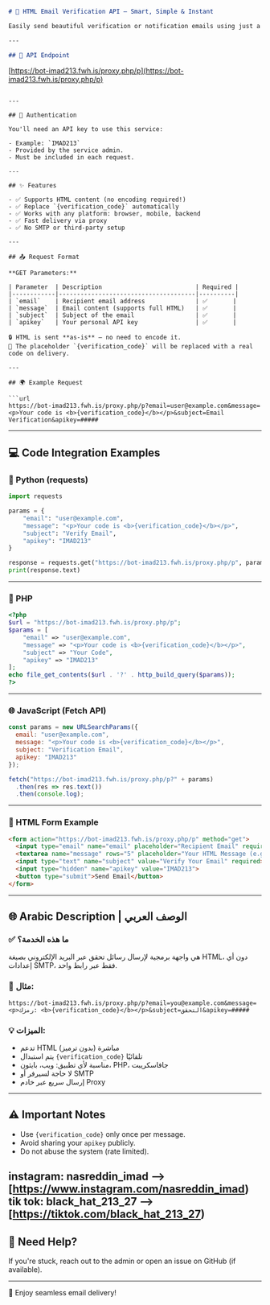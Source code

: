 ```markdown
# 💌 HTML Email Verification API — Smart, Simple & Instant

Easily send beautiful verification or notification emails using just a URL. No backend, no SMTP, just fast HTML-based delivery via a secure proxy.

---

## 🚀 API Endpoint

```

[https://bot-imad213.fwh.is/proxy.php/p](https://bot-imad213.fwh.is/proxy.php/p)

````

---

## 🔑 Authentication

You'll need an API key to use this service:

- Example: `IMAD213`
- Provided by the service admin.
- Must be included in each request.

---

## ✨ Features

- ✅ Supports HTML content (no encoding required!)
- ✅ Replace `{verification_code}` automatically
- ✅ Works with any platform: browser, mobile, backend
- ✅ Fast delivery via proxy
- ✅ No SMTP or third-party setup

---

## 📤 Request Format

**GET Parameters:**

| Parameter  | Description                          | Required |
|------------|--------------------------------------|----------|
| `email`    | Recipient email address              | ✅       |
| `message`  | Email content (supports full HTML)   | ✅       |
| `subject`  | Subject of the email                 | ✅       |
| `apikey`   | Your personal API key                | ✅       |

🔒 HTML is sent **as-is** — no need to encode it.  
🧩 The placeholder `{verification_code}` will be replaced with a real code on delivery.

---

## 🌍 Example Request

```url
https://bot-imad213.fwh.is/proxy.php/p?email=user@example.com&message=<p>Your code is <b>{verification_code}</b></p>&subject=Email Verification&apikey=#####
````

---

## 💻 Code Integration Examples

### 🐍 Python (requests)

```python
import requests

params = {
    "email": "user@example.com",
    "message": "<p>Your code is <b>{verification_code}</b></p>",
    "subject": "Verify Email",
    "apikey": "IMAD213"
}

response = requests.get("https://bot-imad213.fwh.is/proxy.php/p", params=params)
print(response.text)
```

---

### 🐘 PHP

```php
<?php
$url = "https://bot-imad213.fwh.is/proxy.php/p";
$params = [
    "email" => "user@example.com",
    "message" => "<p>Your code is <b>{verification_code}</b></p>",
    "subject" => "Your Code",
    "apikey" => "IMAD213"
];
echo file_get_contents($url . '?' . http_build_query($params));
?>
```

---

### 🌐 JavaScript (Fetch API)

```js
const params = new URLSearchParams({
  email: "user@example.com",
  message: "<p>Your code is <b>{verification_code}</b></p>",
  subject: "Verification Email",
  apikey: "IMAD213"
});

fetch("https://bot-imad213.fwh.is/proxy.php/p?" + params)
  .then(res => res.text())
  .then(console.log);
```

---

### 🧾 HTML Form Example

```html
<form action="https://bot-imad213.fwh.is/proxy.php/p" method="get">
  <input type="email" name="email" placeholder="Recipient Email" required><br>
  <textarea name="message" rows="5" placeholder="Your HTML Message (e.g. include {verification_code})" required></textarea><br>
  <input type="text" name="subject" value="Verify Your Email" required><br>
  <input type="hidden" name="apikey" value="IMAD213">
  <button type="submit">Send Email</button>
</form>
```

---

## 🌐 Arabic Description | الوصف العربي

### ✅ ما هذه الخدمة؟

هي واجهة برمجية لإرسال رسائل تحقق عبر البريد الإلكتروني بصيغة HTML، دون أي إعدادات SMTP، فقط عبر رابط واحد.

### 🧩 مثال:

```
https://bot-imad213.fwh.is/proxy.php/p?email=you@example.com&message=<p>رمزك: <b>{verification_code}</b></p>&subject=التحقق&apikey=#####
```

### 💡 الميزات:

* تدعم HTML مباشرة (بدون ترميز)
* يتم استبدال `{verification_code}` تلقائيًا
* مناسبة لأي تطبيق: ويب، بايثون، PHP، جافاسكريبت
* لا حاجة لسيرفر أو SMTP
* إرسال سريع عبر خادم Proxy

---

## ⚠️ Important Notes

* Use `{verification_code}` only once per message.
* Avoid sharing your `apikey` publicly.
* Do not abuse the system (rate limited).

instagram: nasreddin_imad --> [https://www.instagram.com/nasreddin_imad)
tik tok: black_hat_213_27 --> [https://tiktok.com/black_hat_213_27)
---

## 💬 Need Help?

If you're stuck, reach out to the admin or open an issue on GitHub (if available).

---

🎉 Enjoy seamless email delivery!

```
